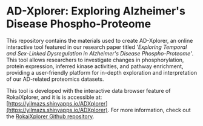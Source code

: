 # AD-Xplorer: Exploring Alzheimer's Disease Phospho-Proteome
This repository contains the materials used to create AD-Xplorer, an online interactive tool featured in our research paper titled *'Exploring Temporal and Sex-Linked Dysregulation in Alzheimer's Disease Phospho-Proteome'*. This tool allows researchers to investigate changes in phosphorylation, protein expression, inferred kinase activities, and pathway enrichment, providing a user-friendly platform for in-depth exploration and interpretation of our AD-related proteomics datasets.

This tool is developed with the interactive data browser feature of RokaiXplorer, and it is is accessible at: [https://yilmazs.shinyapps.io/ADXplorer](https://yilmazs.shinyapps.io/ADXplorer). For more information, check out the [RokaiXplorer Github repository](https://github.com/serhan-yilmaz/RokaiXplorer). 
